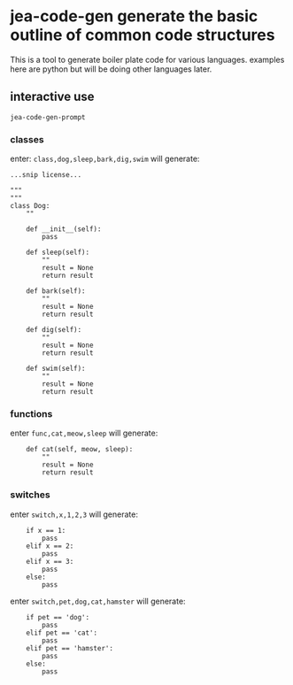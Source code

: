 # jea-code-gen generate the basic outline of common code structures

This is a tool to generate boiler plate code for various languages. examples here are python but will be doing other languages later.

## interactive use

`jea-code-gen-prompt`

### classes
enter: `class,dog,sleep,bark,dig,swim` will generate:

```
...snip license...

"""
"""
class Dog:
    ""

    def __init__(self):
        pass

    def sleep(self):
        ""
        result = None
        return result

    def bark(self):
        ""
        result = None
        return result

    def dig(self):
        ""
        result = None
        return result

    def swim(self):
        ""
        result = None
        return result
```

### functions
enter `func,cat,meow,sleep` will generate:

```
    def cat(self, meow, sleep):
        ""
        result = None
        return result
```

### switches
enter `switch,x,1,2,3` will generate:

```
    if x == 1:
        pass
    elif x == 2:
        pass
    elif x == 3:
        pass
    else:
        pass
```

enter `switch,pet,dog,cat,hamster` will generate:

```
    if pet == 'dog':
        pass
    elif pet == 'cat':
        pass
    elif pet == 'hamster':
        pass
    else:
        pass
```
